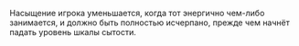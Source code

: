 Насыщение игрока уменьшается, когда тот энергично чем-либо занимается, и должно быть полностью исчерпано, прежде чем
начнёт падать уровень шкалы сытости.